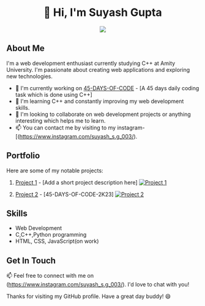 <h1 align="center">👋 Hi, I'm Suyash Gupta</h1>
<p align="center">
  <a href="https://www.instagram.com/suyash_s.g_003/"><img src="https://img.shields.io/badge/Instagram-%40suyash_s.g_003-ff69b4?style=flat-square&logo=instagram"></a>
</p>

## About Me

I'm a web development enthusiast currently studying C++ at Amity University. I'm passionate about creating web applications and exploring new technologies.

- 🔭 I'm currently working on [45-DAYS-OF-CODE](#) - [A 45 days daily coding task which is done using C++]
- 🌱 I'm learning C++ and constantly improving my web development skills.
- 🤝 I'm looking to collaborate on web development projects or anything interesting which helps me to learn.
- 📫 You can contact me by visiting to my instagram-[(https://www.instagram.com/suyash_s.g_003/).

## Portfolio

Here are some of my notable projects:

1. [Project 1](#) - [Add a short project description here]
   [![Project 1](https://placeimg.com/400/200/tech)](https://github.com/suyashsg003/project-1)

2. [Project 2](#) - [45-DAYS-OF-CODE-2K23]
   [![Project 2](https://placeimg.com/400/200/tech)](https://github.com/suyashsg003/project-2)

## Skills

- Web Development
- C,C++,Python programming 
- HTML, CSS, JavaScript(on work)

## Get In Touch

📫 Feel free to connect with me on (https://www.instagram.com/suyash_s.g_003/). I'd love to chat with you!

Thanks for visiting my GitHub profile. Have a great day buddy! 😄
